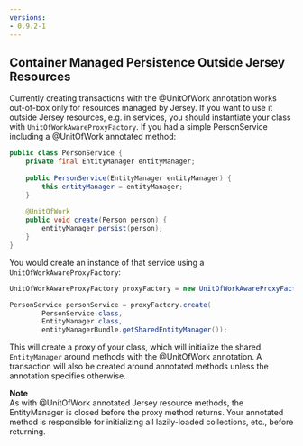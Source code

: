 ```yaml
---
versions:
- 0.9.2-1
---
```

## Container Managed Persistence Outside Jersey Resources

Currently creating transactions with the @UnitOfWork annotation works out-of-box only for resources managed by 
Jersey. If you want to use it outside Jersey resources, e.g. in services, you should instantiate your class with 
`UnitOfWorkAwareProxyFactory`.  If you had a simple PersonService including a @UnitOfWork annotated method:

```java
public class PersonService {
    private final EntityManager entityManager;
    
    public PersonService(EntityManager entityManager) {
        this.entityManager = entityManager;
    }
    
    @UnitOfWork
    public void create(Person person) {
        entityManager.persist(person);
    }
}
```

You would create an instance of that service using a `UnitOfWorkAwareProxyFactory`:

```java
UnitOfWorkAwareProxyFactory proxyFactory = new UnitOfWorkAwareProxyFactory(entityManagerBundle);

PersonService personService = proxyFactory.create(
        PersonService.class, 
        EntityManager.class, 
        entityManagerBundle.getSharedEntityManager());
```

This will create a proxy of your class, which will initialize the shared `EntityManager` around 
methods with the @UnitOfWork annotation.  A transaction will also be created around annotated methods unless the 
annotation specifies otherwise.

<div class="alert alert-warning" role="alert"> 
  <div><strong>Note</strong></div> As with @UnitOfWork annotated Jersey resource methods, the EntityManager is closed 
  before the proxy method returns. Your annotated method is responsible for initializing all lazily-loaded collections, 
  etc., before returning. 
</div>